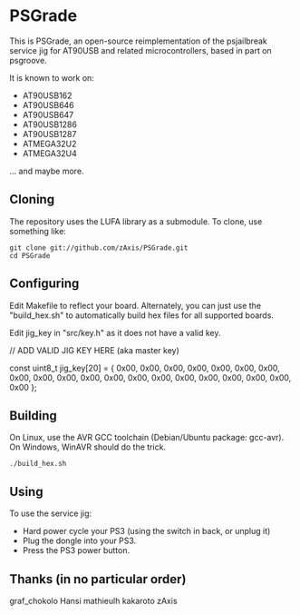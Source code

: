 PSGrade
=======

This is PSGrade, an open-source reimplementation of the psjailbreak service jig for AT90USB and related microcontrollers, based in part on psgroove.

It is known to work on:

- AT90USB162
- AT90USB646
- AT90USB647
- AT90USB1286
- AT90USB1287
- ATMEGA32U2
- ATMEGA32U4

... and maybe more.


Cloning
-------
The repository uses the LUFA library as a submodule.  To clone, use something like:

    git clone git://github.com/zAxis/PSGrade.git
    cd PSGrade


Configuring
-----------

Edit Makefile to reflect your board.  Alternately, you can just use the "build_hex.sh" to automatically build hex files for all supported boards.

Edit jig_key in "src/key.h" as it does not have a valid key.

// ADD VALID JIG KEY HERE (aka master key)

const uint8_t jig_key[20] = {
        0x00, 0x00, 0x00, 0x00,
        0x00, 0x00, 0x00, 0x00,
        0x00, 0x00, 0x00, 0x00,
        0x00, 0x00, 0x00, 0x00,
        0x00, 0x00, 0x00, 0x00
};


Building
--------
On Linux, use the AVR GCC toolchain (Debian/Ubuntu package: gcc-avr).
On Windows, WinAVR should do the trick.

    ./build_hex.sh


Using
-----
To use the service jig:
  
* Hard power cycle your PS3 (using the switch in back, or unplug it)
* Plug the dongle into your PS3.
* Press the PS3 power button.


Thanks (in no particular order)
------
graf_chokolo
Hansi
mathieulh
kakaroto
zAxis

